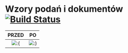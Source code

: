 # Wzory podań i dokumentów [![Build Status](https://travis-ci.com/hjaremko/wmii-wzory-dokumentow.svg?branch=master)](https://travis-ci.com/hjaremko/wmii-wzory-dokumentow)

PRZED                                  |  PO
:-------------------------------------:|:-------------------------------------:
![:(](https://i.imgur.com/5vXuMPN.png) | ![:)](https://i.imgur.com/yo1nnDE.png)